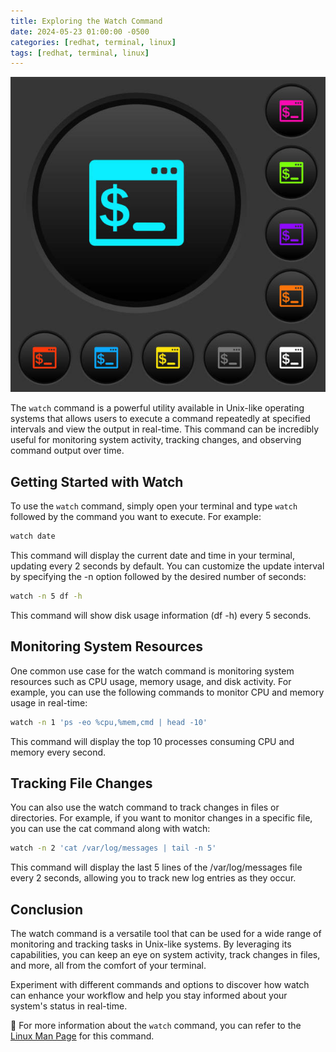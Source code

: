 ```yaml
---
title: Exploring the Watch Command
date: 2024-05-23 01:00:00 -0500
categories: [redhat, terminal, linux]
tags: [redhat, terminal, linux]
---
```


![Exploring the Watch Command](/assets/img/posts/2024/exploring_watch_command/exploring_watch_command.jpg)



The `watch` command is a powerful utility available in Unix-like operating systems that allows users to execute a command repeatedly at specified intervals and view the output in real-time. This command can be incredibly useful for monitoring system activity, tracking changes, and observing command output over time.

## Getting Started with Watch

To use the `watch` command, simply open your terminal and type `watch` followed by the command you want to execute. For example:

```bash
watch date
```

This command will display the current date and time in your terminal, updating every 2 seconds by default. You can customize the update interval by specifying the -n option followed by the desired number of seconds:

```bash
watch -n 5 df -h
```

This command will show disk usage information (df -h) every 5 seconds.

## Monitoring System Resources

One common use case for the watch command is monitoring system resources such as CPU usage, memory usage, and disk activity. For example, you can use the following commands to monitor CPU and memory usage in real-time:

```bash
watch -n 1 'ps -eo %cpu,%mem,cmd | head -10'
```

This command will display the top 10 processes consuming CPU and memory every second.

## Tracking File Changes

You can also use the watch command to track changes in files or directories. For example, if you want to monitor changes in a specific file, you can use the cat command along with watch:

```bash
watch -n 2 'cat /var/log/messages | tail -n 5'
```

This command will display the last 5 lines of the /var/log/messages file every 2 seconds, allowing you to track new log entries as they occur.

## Conclusion

The watch command is a versatile tool that can be used for a wide range of monitoring and tracking tasks in Unix-like systems. By leveraging its capabilities, you can keep an eye on system activity, track changes in files, and more, all from the comfort of your terminal.

Experiment with different commands and options to discover how watch can enhance your workflow and help you stay informed about your system's status in real-time.


📝 For more information about the `watch` command, you can refer to the [Linux Man Page](https://linux.die.net/man/1/watch) for this command. 